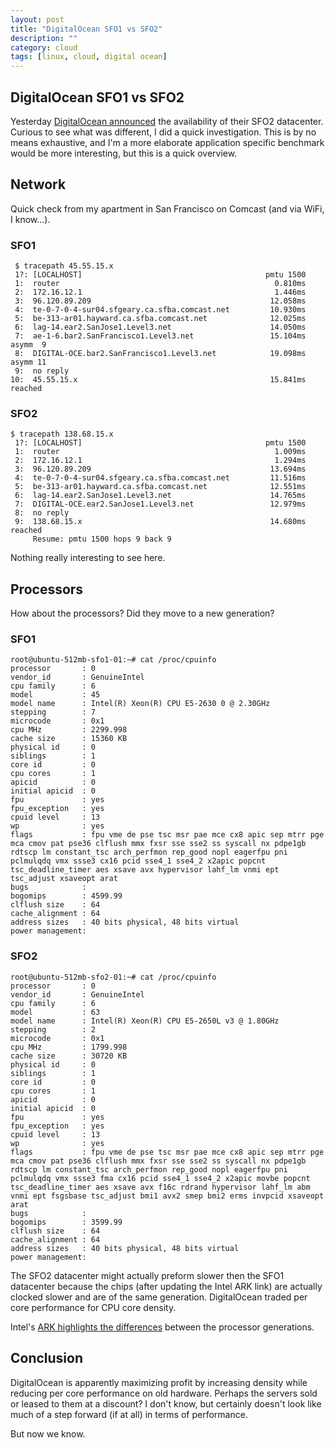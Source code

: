 ```yaml
---
layout: post
title: "DigitalOcean SFO1 vs SFO2"
description: ""
category: cloud
tags: [linux, cloud, digital ocean]
---
```


## DigitalOcean SFO1 vs SFO2

Yesterday [DigitalOcean announced](https://www.digitalocean.com/company/blog/announcing-sfo2/) the availability of their SFO2 datacenter.  Curious to see what was different, I did a quick investigation.  This is by no means exhaustive, and I'm a more elaborate application specific benchmark would be more interesting, but this is a quick overview.

## Network

Quick check from my apartment in San Francisco on Comcast (and via WiFi, I know...).

### SFO1

     $ tracepath 45.55.15.x
     1?: [LOCALHOST]                                         pmtu 1500
     1:  router                                                0.810ms
     2:  172.16.12.1                                           1.446ms
     3:  96.120.89.209                                        12.058ms
     4:  te-0-7-0-4-sur04.sfgeary.ca.sfba.comcast.net         10.930ms
     5:  be-313-ar01.hayward.ca.sfba.comcast.net              12.025ms
     6:  lag-14.ear2.SanJose1.Level3.net                      14.050ms
     7:  ae-1-6.bar2.SanFrancisco1.Level3.net                 15.104ms asymm  9
     8:  DIGITAL-OCE.bar2.SanFrancisco1.Level3.net            19.098ms asymm 11
     9:  no reply
    10:  45.55.15.x                                           15.841ms reached


### SFO2

    $ tracepath 138.68.15.x
     1?: [LOCALHOST]                                         pmtu 1500
     1:  router                                                1.009ms
     2:  172.16.12.1                                           1.294ms
     3:  96.120.89.209                                        13.694ms
     4:  te-0-7-0-4-sur04.sfgeary.ca.sfba.comcast.net         11.516ms
     5:  be-313-ar01.hayward.ca.sfba.comcast.net              12.551ms
     6:  lag-14.ear2.SanJose1.Level3.net                      14.765ms
     7:  DIGITAL-OCE.ear2.SanJose1.Level3.net                 12.979ms
     8:  no reply
     9:  138.68.15.x                                          14.680ms reached
         Resume: pmtu 1500 hops 9 back 9

Nothing really interesting to see here.

## Processors

How about the processors?  Did they move to a new generation?

### SFO1
    root@ubuntu-512mb-sfo1-01:~# cat /proc/cpuinfo
    processor       : 0
    vendor_id       : GenuineIntel
    cpu family      : 6
    model           : 45
    model name      : Intel(R) Xeon(R) CPU E5-2630 0 @ 2.30GHz
    stepping        : 7
    microcode       : 0x1
    cpu MHz         : 2299.998
    cache size      : 15360 KB
    physical id     : 0
    siblings        : 1
    core id         : 0
    cpu cores       : 1
    apicid          : 0
    initial apicid  : 0
    fpu             : yes
    fpu_exception   : yes
    cpuid level     : 13
    wp              : yes
    flags           : fpu vme de pse tsc msr pae mce cx8 apic sep mtrr pge mca cmov pat pse36 clflush mmx fxsr sse sse2 ss syscall nx pdpe1gb rdtscp lm constant_tsc arch_perfmon rep_good nopl eagerfpu pni pclmulqdq vmx ssse3 cx16 pcid sse4_1 sse4_2 x2apic popcnt tsc_deadline_timer aes xsave avx hypervisor lahf_lm vnmi ept tsc_adjust xsaveopt arat
    bugs            :
    bogomips        : 4599.99
    clflush size    : 64
    cache_alignment : 64
    address sizes   : 40 bits physical, 48 bits virtual
    power management:

### SFO2
    root@ubuntu-512mb-sfo2-01:~# cat /proc/cpuinfo
    processor       : 0
    vendor_id       : GenuineIntel
    cpu family      : 6
    model           : 63
    model name      : Intel(R) Xeon(R) CPU E5-2650L v3 @ 1.80GHz
    stepping        : 2
    microcode       : 0x1
    cpu MHz         : 1799.998
    cache size      : 30720 KB
    physical id     : 0
    siblings        : 1
    core id         : 0
    cpu cores       : 1
    apicid          : 0
    initial apicid  : 0
    fpu             : yes
    fpu_exception   : yes
    cpuid level     : 13
    wp              : yes
    flags           : fpu vme de pse tsc msr pae mce cx8 apic sep mtrr pge mca cmov pat pse36 clflush mmx fxsr sse sse2 ss syscall nx pdpe1gb rdtscp lm constant_tsc arch_perfmon rep_good nopl eagerfpu pni pclmulqdq vmx ssse3 fma cx16 pcid sse4_1 sse4_2 x2apic movbe popcnt tsc_deadline_timer aes xsave avx f16c rdrand hypervisor lahf_lm abm vnmi ept fsgsbase tsc_adjust bmi1 avx2 smep bmi2 erms invpcid xsaveopt arat
    bugs            :
    bogomips        : 3599.99
    clflush size    : 64
    cache_alignment : 64
    address sizes   : 40 bits physical, 48 bits virtual
    power management:

The SFO2 datacenter might actually preform slower then the SFO1 datacenter because the chips (after updating the Intel ARK link) are actually clocked slower and are of the same generation.  DigitalOcean traded per core performance for CPU core density.

Intel's [ARK highlights the differences](http://ark.intel.com/compare/64593,64585) between the processor generations.

## Conclusion

DigitalOcean is apparently maximizing profit by increasing density while reducing per core performance on old hardware. Perhaps the servers sold or leased to them at a discount?  I don't know, but certainly doesn't look like much of a step forward (if at all) in terms of performance.

But now we know.
